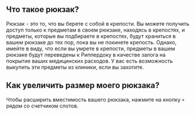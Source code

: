 ## Что такое рюкзак?

Рюкзак - это то, что вы берете с собой в крепости. Вы можете получить доступ только к предметам в своем рюкзаке, находясь в крепостях, и предметы, которые вы подбираете в крепостях, будут храниться в вашем рюкзаке до тех пор, пока вы не покинете крепость.
Однако, имейте в виду, что если вы умрете в крепости, предметы в вашем рюкзаке будут переведены к Риппердоку в качестве залога на покрытие ваших медицинских расходов. У вас есть возможность выкупить эти предметы из клиники, если вы захотите.

## Как увеличить размер моего рюкзака?

Чтобы расширить вместимость вашего рюкзака, нажмите на кнопку `+` рядом со счетчиком слотов.
